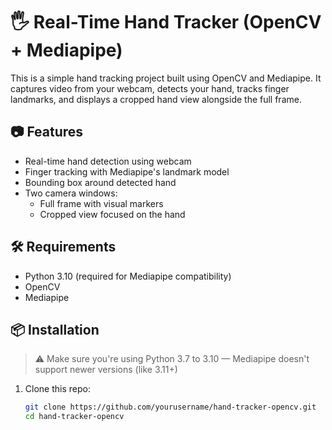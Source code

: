# 🖐️ Real-Time Hand Tracker (OpenCV + Mediapipe)

This is a simple hand tracking project built using OpenCV and Mediapipe. It captures video from your webcam, detects your hand, tracks finger landmarks, and displays a cropped hand view alongside the full frame.

## 📷 Features

- Real-time hand detection using webcam
- Finger tracking with Mediapipe's landmark model
- Bounding box around detected hand
- Two camera windows:
  - Full frame with visual markers
  - Cropped view focused on the hand

## 🛠️ Requirements

- Python 3.10 (required for Mediapipe compatibility)
- OpenCV
- Mediapipe

## 📦 Installation

> ⚠️ Make sure you're using Python 3.7 to 3.10 — Mediapipe doesn't support newer versions (like 3.11+)

1. Clone this repo:
   ```bash
   git clone https://github.com/yourusername/hand-tracker-opencv.git
   cd hand-tracker-opencv
